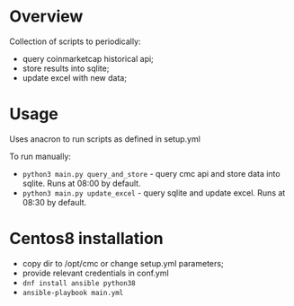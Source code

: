 # Overview
Collection of scripts to periodically:
* query coinmarketcap historical api;
* store results into sqlite;
* update excel with new data;

# Usage
Uses anacron to run scripts as defined in setup.yml

To run manually:
* `python3 main.py query_and_store` - query cmc api and store data into sqlite. Runs at 08:00 by default.
* `python3 main.py update_excel` - query sqlite and update excel. Runs at 08:30 by default.


# Centos8 installation
* copy dir to /opt/cmc or change setup.yml parameters;
* provide relevant credentials in conf.yml  
* `dnf install ansible python38`
* `ansible-playbook main.yml`
